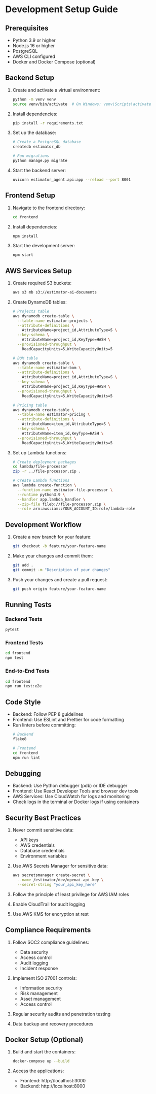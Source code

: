 # Development Setup Guide

## Prerequisites

- Python 3.9 or higher
- Node.js 16 or higher
- PostgreSQL
- AWS CLI configured
- Docker and Docker Compose (optional)

## Backend Setup

1. Create and activate a virtual environment:
   ```bash
   python -m venv venv
   source venv/bin/activate  # On Windows: venv\Scripts\activate
   ```

2. Install dependencies:
   ```bash
   pip install -r requirements.txt
   ```

3. Set up the database:
   ```bash
   # Create a PostgreSQL database
   createdb estimator_db
   
   # Run migrations
   python manage.py migrate
   ```

4. Start the backend server:
   ```bash
   uvicorn estimator_agent.api:app --reload --port 8001
   ```

## Frontend Setup

1. Navigate to the frontend directory:
   ```bash
   cd frontend
   ```

2. Install dependencies:
   ```bash
   npm install
   ```

3. Start the development server:
   ```bash
   npm start
   ```

## AWS Services Setup

1. Create required S3 buckets:
   ```bash
   aws s3 mb s3://estimator-ai-documents
   ```

2. Create DynamoDB tables:
   ```bash
   # Projects table
   aws dynamodb create-table \
     --table-name estimator-projects \
     --attribute-definitions \
       AttributeName=project_id,AttributeType=S \
     --key-schema \
       AttributeName=project_id,KeyType=HASH \
     --provisioned-throughput \
       ReadCapacityUnits=5,WriteCapacityUnits=5

   # BOM table
   aws dynamodb create-table \
     --table-name estimator-bom \
     --attribute-definitions \
       AttributeName=project_id,AttributeType=S \
     --key-schema \
       AttributeName=project_id,KeyType=HASH \
     --provisioned-throughput \
       ReadCapacityUnits=5,WriteCapacityUnits=5

   # Pricing table
   aws dynamodb create-table \
     --table-name estimator-pricing \
     --attribute-definitions \
       AttributeName=item_id,AttributeType=S \
     --key-schema \
       AttributeName=item_id,KeyType=HASH \
     --provisioned-throughput \
       ReadCapacityUnits=5,WriteCapacityUnits=5
   ```

3. Set up Lambda functions:
   ```bash
   # Create deployment packages
   cd lambda/file-processor
   zip -r ../file-processor.zip .
   
   # Create Lambda functions
   aws lambda create-function \
     --function-name estimator-file-processor \
     --runtime python3.9 \
     --handler app.lambda_handler \
     --zip-file fileb://file-processor.zip \
     --role arn:aws:iam::YOUR_ACCOUNT_ID:role/lambda-role
   ```

## Development Workflow

1. Create a new branch for your feature:
   ```bash
   git checkout -b feature/your-feature-name
   ```

2. Make your changes and commit them:
   ```bash
   git add .
   git commit -m "Description of your changes"
   ```

3. Push your changes and create a pull request:
   ```bash
   git push origin feature/your-feature-name
   ```

## Running Tests

### Backend Tests
```bash
pytest
```

### Frontend Tests
```bash
cd frontend
npm test
```

### End-to-End Tests
```bash
cd frontend
npm run test:e2e
```

## Code Style

- Backend: Follow PEP 8 guidelines
- Frontend: Use ESLint and Prettier for code formatting
- Run linters before committing:
  ```bash
  # Backend
  flake8
  
  # Frontend
  cd frontend
  npm run lint
  ```

## Debugging

- Backend: Use Python debugger (pdb) or IDE debugger
- Frontend: Use React Developer Tools and browser dev tools
- AWS Services: Use CloudWatch for logs and monitoring
- Check logs in the terminal or Docker logs if using containers

## Security Best Practices

1. Never commit sensitive data:
   - API keys
   - AWS credentials
   - Database credentials
   - Environment variables

2. Use AWS Secrets Manager for sensitive data:
   ```bash
   aws secretsmanager create-secret \
     --name /estimator/dev/openai-api-key \
     --secret-string "your_api_key_here"
   ```

3. Follow the principle of least privilege for AWS IAM roles

4. Enable CloudTrail for audit logging

5. Use AWS KMS for encryption at rest

## Compliance Requirements

1. Follow SOC2 compliance guidelines:
   - Data security
   - Access control
   - Audit logging
   - Incident response

2. Implement ISO 27001 controls:
   - Information security
   - Risk management
   - Asset management
   - Access control

3. Regular security audits and penetration testing

4. Data backup and recovery procedures

## Docker Setup (Optional)

1. Build and start the containers:
   ```bash
   docker-compose up --build
   ```

2. Access the applications:
   - Frontend: http://localhost:3000
   - Backend: http://localhost:8000 
